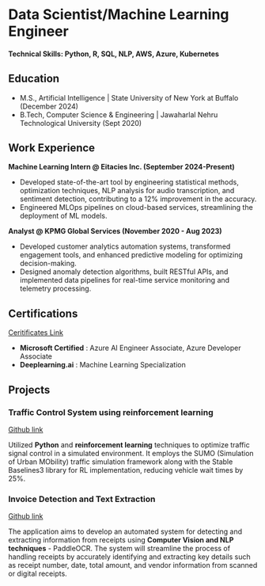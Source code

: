 # Data Scientist/Machine Learning Engineer

#### Technical Skills: Python, R, SQL, NLP, AWS, Azure, Kubernetes

## Education
- M.S., Artificial Intelligence | State University of New York at Buffalo (December 2024)
- B.Tech, Computer Science & Engineering | Jawaharlal Nehru Technological University (Sept 2020)

## Work Experience
**Machine Learning Intern @ Eitacies Inc. (September 2024-Present)**
- Developed state-of-the-art tool by engineering statistical methods, optimization techniques, NLP analysis for audio transcription, and sentiment detection, contributing to a 12% improvement in the accuracy.
- Engineered MLOps pipelines on cloud-based services, streamlining the deployment of ML models.

**Analyst @ KPMG Global Services (November 2020 - Aug 2023)**
- Developed customer analytics automation systems, transformed engagement tools, and enhanced predictive modeling for optimizing decision-making. 
- Designed anomaly detection algorithms, built RESTful APIs, and implemented data pipelines for real-time service monitoring and telemetry processing.

## Certifications
[Ceritificates Link](https://learn.microsoft.com/en-us/users/shreshtagundoju-0658/transcript/73k6xcgy4rw1wxx)

- **Microsoft Certified** : Azure AI Engineer Associate, Azure Developer Associate
- **Deeplearning.ai** : Machine Learning Specialization

## Projects
### Traffic Control System using reinforcement learning
[Github link](https://github.com/shreshtagundoji/Traffic-Lights-Control-RL/blob/main/Final_Report.pdf)

Utilized **Python** and **reinforcement learning** techniques to optimize traffic signal control in a simulated environment. It employs the SUMO (Simulation of Urban MObility) traffic simulation framework along with the Stable Baselines3 library for RL implementation, reducing vehicle wait times by 25%.

### Invoice Detection and Text Extraction
[Github link](https://github.com/shreshtagundoji/PaddleOCR-InvoiceDetection)

The application aims to develop an automated system for detecting and extracting information from receipts using **Computer Vision and NLP techniques** - PaddleOCR. The system will streamline the process of handling receipts by accurately identifying and extracting key details such as receipt number, date, total amount, and vendor information from scanned or digital receipts.
